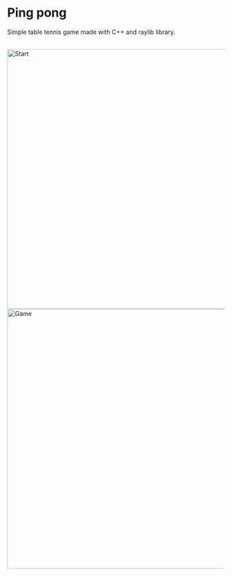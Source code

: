 # Ping pong

Simple table tennis game made with C++ and raylib library.

<br>

<img src="https://github.com/PirinenAO/raylib-pingpong/assets/119351375/ff3b27d4-2906-4104-a582-a198e5e158e8" alt="Start" width="600" height="600">

<br>

<img src="https://github.com/PirinenAO/raylib-pingpong/assets/119351375/944039a0-9f3b-4727-87f7-c215fa2c3dd6" alt="Game" width="600" height="600">




